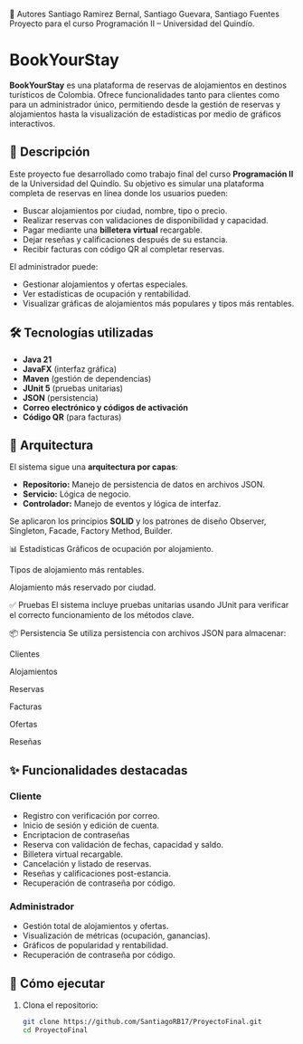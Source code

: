 🧠 Autores
Santiago Ramirez Bernal, Santiago Guevara, Santiago Fuentes
Proyecto para el curso Programación II – Universidad del Quindío.

# BookYourStay

**BookYourStay** es una plataforma de reservas de alojamientos en destinos turísticos de Colombia. Ofrece funcionalidades tanto para clientes como para un administrador único, permitiendo desde la gestión de reservas y alojamientos hasta la visualización de estadísticas por medio de gráficos interactivos.

## 📌 Descripción

Este proyecto fue desarrollado como trabajo final del curso **Programación II** de la Universidad del Quindío. Su objetivo es simular una plataforma completa de reservas en línea donde los usuarios pueden:

- Buscar alojamientos por ciudad, nombre, tipo o precio.
- Realizar reservas con validaciones de disponibilidad y capacidad.
- Pagar mediante una **billetera virtual** recargable.
- Dejar reseñas y calificaciones después de su estancia.
- Recibir facturas con código QR al completar reservas.

El administrador puede:

- Gestionar alojamientos y ofertas especiales.
- Ver estadísticas de ocupación y rentabilidad.
- Visualizar gráficas de alojamientos más populares y tipos más rentables.

## 🛠️ Tecnologías utilizadas

- **Java 21**
- **JavaFX** (interfaz gráfica)
- **Maven** (gestión de dependencias)
- **JUnit 5** (pruebas unitarias)
- **JSON** (persistencia)
- **Correo electrónico y códigos de activación**
- **Código QR** (para facturas)

## 🧱 Arquitectura

El sistema sigue una **arquitectura por capas**:
- **Repositorio:** Manejo de persistencia de datos en archivos JSON.
- **Servicio:** Lógica de negocio.
- **Controlador:** Manejo de eventos y lógica de interfaz.
  
Se aplicaron los principios **SOLID** y los patrones de diseño Observer, Singleton, Facade, Factory Method, Builder.

📊 Estadísticas
Gráficos de ocupación por alojamiento.

Tipos de alojamiento más rentables.

Alojamiento más reservado por ciudad.

✅ Pruebas
El sistema incluye pruebas unitarias usando JUnit para verificar el correcto funcionamiento de los métodos clave.

📦 Persistencia
Se utiliza persistencia con archivos JSON para almacenar:

Clientes

Alojamientos

Reservas

Facturas

Ofertas

Reseñas

## ✨ Funcionalidades destacadas

### Cliente
- Registro con verificación por correo.
- Inicio de sesión y edición de cuenta.
- Encriptacion de contraseñas
- Reserva con validación de fechas, capacidad y saldo.
- Billetera virtual recargable.
- Cancelación y listado de reservas.
- Reseñas y calificaciones post-estancia.
- Recuperación de contraseña por código.

### Administrador
- Gestión total de alojamientos y ofertas.
- Visualización de métricas (ocupación, ganancias).
- Gráficos de popularidad y rentabilidad.
- Recuperación de contraseña por código.

## 🚀 Cómo ejecutar

1. Clona el repositorio:
   ```bash
   git clone https://github.com/SantiagoRB17/ProyectoFinal.git
   cd ProyectoFinal
